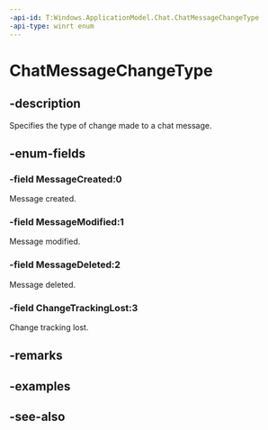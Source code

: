 ```yaml
---
-api-id: T:Windows.ApplicationModel.Chat.ChatMessageChangeType
-api-type: winrt enum
---
```


<!-- Enumeration syntax
public enum Windows.ApplicationModel.Chat.ChatMessageChangeType : int
-->

# ChatMessageChangeType

## -description
Specifies the type of change made to a chat message.

## -enum-fields
### -field MessageCreated:0
Message created.

### -field MessageModified:1
Message modified.

### -field MessageDeleted:2
Message deleted.

### -field ChangeTrackingLost:3
Change tracking lost.


## -remarks

## -examples

## -see-also